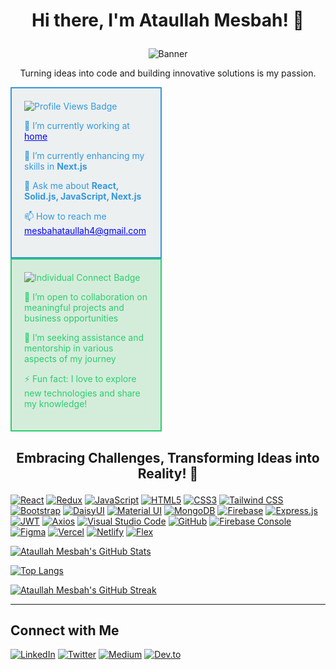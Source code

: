 # <p align="center">Hi there, I'm Ataullah Mesbah! 👋</p>

<p align="center">
  <img src="https://i.ibb.co/fSbsjb7/ataullah-mesbah-github-banner.png" alt="Banner">
</p>

<p align="center">
  Turning ideas into code and building innovative solutions is my passion.
</p>



  <!-- Box 1 -->
<div style="box-sizing: border-box; width: 48%; padding: 20px; border: 2px solid #3498db; background-color: #ecf0f1; color: #3498db;">
  <img src="https://img.shields.io/badge/Profile_Views-5478-ff69b4" alt="Profile Views Badge">
  
  <p>🔭 I’m currently working at <a href="https://likhoeditor.netlify.app/" style="color: blue;">home</a></p>
  <p>🌱 I’m currently enhancing my skills in <strong style="color: #3498db;">Next.js</strong></p>
  <p>💬 Ask me about <strong style="color: #3498db;">React, Solid.js, JavaScript, Next.js</strong></p>
  <p>📫 How to reach me <a href="mailto:mesbahataullah4@gmail.com" style="color: blue;">mesbahataullah4@gmail.com</a></p>
</div>

<!-- Box 2 -->
<div style="box-sizing: border-box; width: 48%; padding: 20px; border: 2px solid #2ecc71; background-color: #d4edda; color: #2ecc71;">
  <img src="https://img.shields.io/badge/Indivisul_Connect-3k-brightgreen" alt="Individual Connect Badge">
  
  <p>👯 I’m open to collaboration on meaningful projects and business opportunities</p>
  <p>🤔 I’m seeking assistance and mentorship in various aspects of my journey</p>
  <!-- Add more information as needed -->
  <p>⚡ Fun fact: I love to explore new technologies and share my knowledge!</p>
</div>





## <p align="center">Embracing Challenges, Transforming Ideas into Reality! 👋</p>



<!-- Add your skills with icons -->
[![React](https://img.shields.io/badge/React-%2320232a?style=flat&logo=react&logoColor=%2361DAFB)](https://reactjs.org/)
[![Redux](https://img.shields.io/badge/Redux-%23764ABC?style=flat&logo=redux&logoColor=white)](https://redux.js.org/)
[![JavaScript](https://img.shields.io/badge/JavaScript-%23323330?style=flat&logo=javascript&logoColor=%23F7DF1E)](https://developer.mozilla.org/en-US/docs/Web/JavaScript)
[![HTML5](https://img.shields.io/badge/HTML5-%23E34F26?style=flat&logo=html5&logoColor=%23FFFFFF)](https://developer.mozilla.org/en-US/docs/Web/HTML)
[![CSS3](https://img.shields.io/badge/CSS3-%231572B6?style=flat&logo=css3&logoColor=%23FFFFFF)](https://developer.mozilla.org/en-US/docs/Web/CSS)
[![Tailwind CSS](https://img.shields.io/badge/Tailwind%20CSS-%231a202c?style=flat&logo=tailwind-css&logoColor=%23FFFFFF)](https://tailwindcss.com/)
[![Bootstrap](https://img.shields.io/badge/Bootstrap-%23563D7C?style=flat&logo=bootstrap&logoColor=white)](https://getbootstrap.com/)
[![DaisyUI](https://img.shields.io/badge/DaisyUI-%23ffcc29?style=flat)](https://your-daisyui-link.com/) <!-- Replace with your link -->
[![Material UI](https://img.shields.io/badge/Material%20UI-%230081CB?style=flat&logo=material-ui&logoColor=white)](https://material-ui.com/)
[![MongoDB](https://img.shields.io/badge/MongoDB-%234ea94b?style=flat&logo=mongodb&logoColor=white)](https://www.mongodb.com/)
[![Firebase](https://img.shields.io/badge/Firebase-%23FFCA28?style=flat&logo=firebase&logoColor=black)](https://firebase.google.com/)
[![Express.js](https://img.shields.io/badge/Express.js-%23404d59?style=flat)](https://expressjs.com/)
[![JWT](https://img.shields.io/badge/JWT-%231e272e?style=flat)](https://jwt.io/)
[![Axios](https://img.shields.io/badge/Axios-%23000000?style=flat)](https://axios-http.com/)
[![Visual Studio Code](https://img.shields.io/badge/VS%20Code-%23007ACC?style=flat&logo=visual-studio-code&logoColor=%23FFFFFF)](https://code.visualstudio.com/)
[![GitHub](https://img.shields.io/badge/GitHub-%23181717?style=flat&logo=github&logoColor=%23FFFFFF)](https://github.com/)
[![Firebase Console](https://img.shields.io/badge/Firebase%20Console-%23FFA000?style=flat)](https://firebase.google.com/docs/firestore/manage-data/console)
[![Figma](https://img.shields.io/badge/Figma-%23F24E1E?style=flat&logo=figma&logoColor=white)](https://www.figma.com/)
[![Vercel](https://img.shields.io/badge/Vercel-%23000000?style=flat&logo=vercel&logoColor=white)](https://vercel.com/)
[![Netlify](https://img.shields.io/badge/Netlify-%23000000?style=flat&logo=netlify&logoColor=%23FFFFFF)](https://www.netlify.com/)
[![Flex](https://img.shields.io/badge/Flex-%23000000?style=flat)](https://developer.mozilla.org/en-US/docs/Web/CSS/flex)




<!-- GitHub Readme Stats with White Background -->
[![Ataullah Mesbah's GitHub Stats](https://github-readme-stats.vercel.app/api?username=ataullahmesbah&count_private=true&show_icons=true&theme=radical&bg_color=ffffff&title_color=3498db&text_color=YOUR_TEXT_COLOR&icon_color=3498db)](https://github.com/anuraghazra/github-readme-stats)

<!-- GitHub Extra Pins with White Background -->
[![Top Langs](https://github-readme-stats.vercel.app/api/top-langs/?username=ataullahmesbah&layout=compact&theme=radical&bg_color=ffffff&title_color=3498db&text_color=YOUR_TEXT_COLOR)](https://github.com/anuraghazra/github-readme-stats)

<!-- GitHub Readme Streak Stats -->
[![Ataullah Mesbah's GitHub Streak](http://github-readme-streak-stats.herokuapp.com/?user=ataullahmesbah&theme=radical&background=FFFFFF&stroke=551178&dates=000080&fire=551178&border=551178)](https://github.com/DenverCoder1/github-readme-streak-stats)



---

## Connect with Me

  <!-- Add your social links with icons -->
[![LinkedIn](https://img.shields.io/badge/LinkedIn-%230077B5?style=flat&logo=linkedin&logoColor=%23FFFFFF)](https://www.linkedin.com/in/ataullah-mesbah)
[![Twitter](https://img.shields.io/badge/Twitter-%231DA1F2?style=flat&logo=twitter&logoColor=%23FFFFFF)](https://twitter.com/ataullah_mesbah)
[![Medium](https://img.shields.io/badge/Medium-%2312100E?style=flat&logo=medium&logoColor=white)](https://medium.com/@ataullahmesbah)
[![Dev.to](https://img.shields.io/badge/Dev.to-%23000000?style=flat&logo=dev-dot-to&logoColor=white)](https://dev.to/ataullahmesbah)

